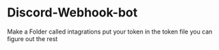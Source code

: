 # Discord-Webhook-bot
Make a Folder called intagrations
put your token in the token file
you can figure out the rest
